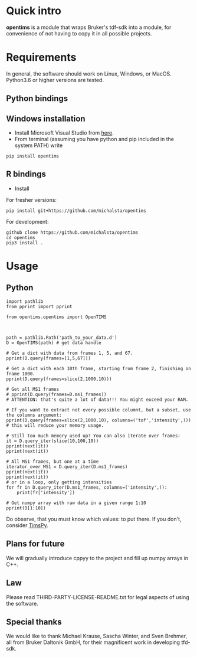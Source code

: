 # Quick intro
**opentims** is a module that wraps Bruker's tdf-sdk into a module, for convenience of not having to copy it in all possible projects.

# Requirements
In general, the software should work on Linux, Windows, or MacOS.
Python3.6 or higher versions are tested.

## Python bindings

## Windows installation

* Install Microsoft Visual Studio from [here](https://visualstudio.microsoft.com/visual-cpp-build-tools/).
* From terminal (assuming you have python and pip included in the system PATH) write
```{python}
pip install opentims
```

## R bindings

* Install 


For fresher versions:
```{python}
pip install git+https://github.com/michalsta/opentims
```

For development:
```{bash}
github clone https://github.com/michalsta/opentims
cd opentims
pip3 install .
```

# Usage

## Python

```{python}
import pathlib
from pprint import pprint

from opentims.opentims import OpenTIMS



path = pathlib.Path('path_to_your_data.d')
D = OpenTIMS(path) # get data handle

# Get a dict with data from frames 1, 5, and 67.
pprint(D.query(frames=[1,5,67]))

# Get a dict with each 10th frame, starting from frame 2, finishing on frame 1000.   
pprint(D.query(frames=slice(2,1000,10)))

# Get all MS1 frames 
# pprint(D.query(frames=D.ms1_frames))
# ATTENTION: that's quite a lot of data!!! You might exceed your RAM.

# If you want to extract not every possible columnt, but a subset, use the columns argument:
pprint(D.query(frames=slice(2,1000,10), columns=('tof','intensity',)))
# this will reduce your memory usage.

# Still too much memory used up? You can also iterate over frames:
it = D.query_iter(slice(10,100,10))
pprint(next(it))
pprint(next(it))

# All MS1 frames, but one at a time
iterator_over_MS1 = D.query_iter(D.ms1_frames)
pprint(next(it))
pprint(next(it))
# or in a loop, only getting intensities
for fr in D.query_iter(D.ms1_frames, columns=('intensity',)):
    print(fr['intensity'])

# Get numpy array with raw data in a given range 1:10
pprint(D[1:10])
```

Do observe, that you must know which values: to put there.
If you don't, consider [TimsPy](https://github.com/MatteoLacki/timspy).


## Plans for future

We will gradually introduce cppyy to the project and fill up numpy arrays in C++.


## Law
Please read THIRD-PARTY-LICENSE-README.txt for legal aspects of using the software.

## Special thanks
We would like to thank Michael Krause, Sascha Winter, and Sven Brehmer, all from Bruker Daltonik GmbH, for their magnificent work in developing tfd-sdk.

